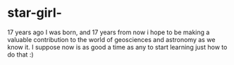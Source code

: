 # star-girl-
17 years ago I was born, and 17 years from now i hope to be making a valuable contribution to the world of geosciences and astronomy as we know it. I suppose now is as good a time as any to start learning just how to do that :)
